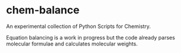 # chem-balance

An experimental collection of Python Scripts for Chemistry.

Equation balancing is a work in progress but the code already parses molecular formulae
and calculates molecular weights.